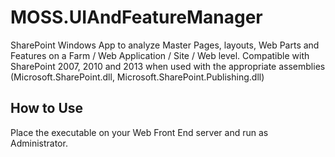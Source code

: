 # MOSS.UIAndFeatureManager
SharePoint Windows App to analyze Master Pages, layouts, Web Parts and Features on a Farm / Web Application / Site / Web level. Compatible with SharePoint 2007, 2010 and 2013 when used with the appropriate assemblies (Microsoft.SharePoint.dll, Microsoft.SharePoint.Publishing.dll)

## How to Use
Place the executable on your Web Front End server and run as Administrator.
